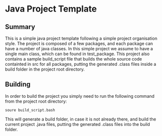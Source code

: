 # Java Project Template

## Summary

This is a simple java project template following a simple project organisation style. The project is composed of a few packages, and each package can have a number of java classes. In this simple project we assume to have a single main class, which can be found in test_package. This project also contains a sample build_script file that builds the whole source code containted in src for all packages, putting the generated .class files inside a build folder in the project root directory.

## Building

In order to build the project you simply need to run the following command from the project root directory:

```
soure build_script.bash
```

This will generate a build folder, in case it is not already there, and build the current project .java files, putting the generated .class files into the build folder.

